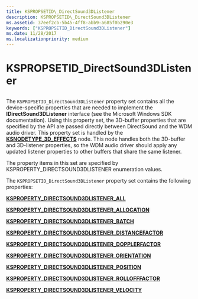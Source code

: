 ```yaml
---
title: KSPROPSETID\_DirectSound3DListener
description: KSPROPSETID\_DirectSound3DListener
ms.assetid: 37eef2cb-5b45-4ff8-abb9-a685f0b290e3
keywords: ["KSPROPSETID_DirectSound3DListener"]
ms.date: 11/28/2017
ms.localizationpriority: medium
---
```


# KSPROPSETID\_DirectSound3DListener


## <span id="ddk_kspropsetid_directsound3dlistener_ks"></span><span id="DDK_KSPROPSETID_DIRECTSOUND3DLISTENER_KS"></span>


The `KSPROPSETID_DirectSound3DListener` property set contains all the device-specific properties that are needed to implement the **IDirectSound3DListener** interface (see the Microsoft Windows SDK documentation). Using this property set, the 3D-buffer properties that are specified by the API are passed directly between DirectSound and the WDM audio driver. This property set is handled by the [**KSNODETYPE\_3D\_EFFECTS**](ksnodetype-3d-effects.md) node. This node handles both the 3D-buffer and 3D-listener properties, so the WDM audio driver should apply any updated listener properties to other buffers that share the same listener.

The property items in this set are specified by KSPROPERTY\_DIRECTSOUND3DLISTENER enumeration values.

The `KSPROPSETID_DirectSound3DListener` property set contains the following properties:

[**KSPROPERTY\_DIRECTSOUND3DLISTENER\_ALL**](ksproperty-directsound3dlistener-all.md)

[**KSPROPERTY\_DIRECTSOUND3DLISTENER\_ALLOCATION**](ksproperty-directsound3dlistener-allocation.md)

[**KSPROPERTY\_DIRECTSOUND3DLISTENER\_BATCH**](ksproperty-directsound3dlistener-batch.md)

[**KSPROPERTY\_DIRECTSOUND3DLISTENER\_DISTANCEFACTOR**](ksproperty-directsound3dlistener-distancefactor.md)

[**KSPROPERTY\_DIRECTSOUND3DLISTENER\_DOPPLERFACTOR**](ksproperty-directsound3dlistener-dopplerfactor.md)

[**KSPROPERTY\_DIRECTSOUND3DLISTENER\_ORIENTATION**](ksproperty-directsound3dlistener-orientation.md)

[**KSPROPERTY\_DIRECTSOUND3DLISTENER\_POSITION**](ksproperty-directsound3dlistener-position.md)

[**KSPROPERTY\_DIRECTSOUND3DLISTENER\_ROLLOFFFACTOR**](ksproperty-directsound3dlistener-rollofffactor.md)

[**KSPROPERTY\_DIRECTSOUND3DLISTENER\_VELOCITY**](ksproperty-directsound3dlistener-velocity.md)

 

 





